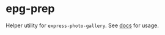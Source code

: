# epg-prep

Helper utility for `express-photo-gallery`.  See [docs](https://github.com/timmydoza/express-photo-gallery) for usage.
